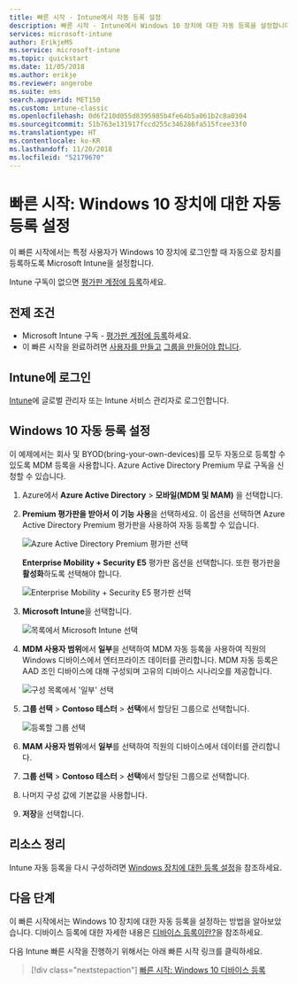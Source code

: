```yaml
---
title: 빠른 시작 - Intune에서 자동 등록 설정
description: 빠른 시작 - Intune에서 Windows 10 장치에 대한 자동 등록을 설정합니다.
services: microsoft-intune
author: ErikjeMS
ms.service: microsoft-intune
ms.topic: quickstart
ms.date: 11/05/2018
ms.author: erikje
ms.reviewer: angerobe
ms.suite: ems
search.appverid: MET150
ms.custom: intune-classic
ms.openlocfilehash: 0d6f210d055d8395985b4fe64b5a061b2c8a0304
ms.sourcegitcommit: 51b763e131917fccd255c346286fa515fcee33f0
ms.translationtype: HT
ms.contentlocale: ko-KR
ms.lasthandoff: 11/20/2018
ms.locfileid: "52179670"
---
```

# <a name="quickstart-set-up-automatic-enrollment-for-windows-10-devices"></a>빠른 시작: Windows 10 장치에 대한 자동 등록 설정

이 빠른 시작에서는 특정 사용자가 Windows 10 장치에 로그인할 때 자동으로 장치를 등록하도록 Microsoft Intune을 설정합니다.

Intune 구독이 없으면 [평가판 계정에 등록](free-trial-sign-up.md)하세요.

## <a name="prerequisites"></a>전제 조건

- Microsoft Intune 구독 - [평가판 계정에 등록](free-trial-sign-up.md)하세요.
- 이 빠른 시작을 완료하려면 [사용자를 만들고](quickstart-create-user.md) [그룹을 만들어야 합니다](quickstart-create-group.md).

## <a name="sign-in-to-intune"></a>Intune에 로그인

[Intune](https://aka.ms/intuneportal)에 글로벌 관리자 또는 Intune 서비스 관리자로 로그인합니다.

## <a name="set-up-windows-10-automatic-enrollment"></a>Windows 10 자동 등록 설정

이 예제에서는 회사 및 BYOD(bring-your-own-devices)를 모두 자동으로 등록할 수 있도록 MDM 등록을 사용합니다. Azure Active Directory Premium 무료 구독을 신청할 수 있습니다.

1. Azure에서 **Azure Active Directory** > **모바일(MDM 및 MAM)** 을 선택합니다.
2. **Premium 평가판을 받아서 이 기능 사용**을 선택하세요. 이 옵션을 선택하면 Azure Active Directory Premium 평가판을 사용하여 자동 등록할 수 있습니다. 

    ![Azure Active Directory Premium 평가판 선택](media/quickstart-setup-auto-enrollment/quickstart-setup-auto-enrollment-01.png)

    **Enterprise Mobility + Security E5** 평가판 옵션을 선택합니다. 또한 평가판을 **활성화**하도록 선택해야 합니다.

    ![Enterprise Mobility + Security E5 평가판 선택](media/quickstart-setup-auto-enrollment/quickstart-setup-auto-enrollment-02.png)

3. **Microsoft Intune**을 선택합니다. 

    ![목록에서 Microsoft Intune 선택](media/quickstart-setup-auto-enrollment/quickstart-setup-auto-enrollment-03.png)

4. **MDM 사용자 범위**에서 **일부**을 선택하여 MDM 자동 등록을 사용하여 직원의 Windows 디바이스에서 엔터프라이즈 데이터를 관리합니다. MDM 자동 등록은 AAD 조인 디바이스에 대해 구성되며 고유의 디바이스 시나리오를 제공합니다.

    ![구성 목록에서 '일부' 선택](media/quickstart-setup-auto-enrollment/quickstart-setup-auto-enrollment-04.png)

5. **그룹 선택** > **Contoso 테스터** > **선택**에서 할당된 그룹으로 선택합니다.

    ![등록할 그룹 선택](media/quickstart-setup-auto-enrollment/quickstart-setup-auto-enrollment-05.png)

6. **MAM 사용자 범위**에서 **일부**를 선택하여 직원의 디바이스에서 데이터를 관리합니다.
7. **그룹 선택** > **Contoso 테스터** > **선택**에서 할당된 그룹으로 선택합니다. 
8. 나머지 구성 값에 기본값을 사용합니다.
9. **저장**을 선택합니다.

## <a name="clean-up-resources"></a>리소스 정리

Intune 자동 등록을 다시 구성하려면 [Windows 장치에 대한 등록 설정](windows-enroll.md)을 참조하세요.

## <a name="next-steps"></a>다음 단계

이 빠른 시작에서는 Windows 10 장치에 대한 자동 등록을 설정하는 방법을 알아보았습니다. 디바이스 등록에 대한 자세한 내용은 [디바이스 등록이란?](device-enrollment.md)을 참조하세요.

다음 Intune 빠른 시작을 진행하기 위해서는 아래 빠른 시작 링크를 클릭하세요.

> [!div class="nextstepaction"]
> [빠른 시작: Windows 10 디바이스 등록](quickstart-enroll-windows-device.md)
